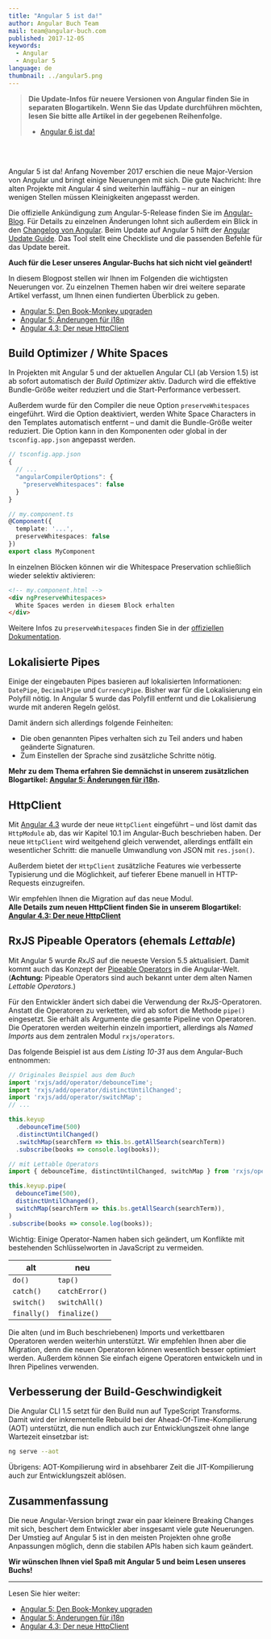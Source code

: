 ```yaml
---
title: "Angular 5 ist da!"
author: Angular Buch Team
mail: team@angular-buch.com
published: 2017-12-05
keywords:
  - Angular
  - Angular 5
language: de
thumbnail: ../angular5.png
---
```


> **Die Update-Infos für neuere Versionen von Angular finden Sie in separaten Blogartikeln. Wenn Sie das Update durchführen möchten, lesen Sie bitte alle Artikel in der gegebenen Reihenfolge.**
> * [Angular 6 ist da!](/blog/2018-05-angular6)

<br>
<br>

Angular 5 ist da! Anfang November 2017 erschien die neue Major-Version von Angular und bringt einige Neuerungen mit sich. Die gute Nachricht: Ihre alten Projekte mit Angular 4 sind weiterhin lauffähig – nur an einigen wenigen Stellen müssen Kleinigkeiten angepasst werden.

Die offizielle Ankündigung zum Angular-5-Release finden Sie im [Angular-Blog](https://blog.angular.io/version-5-0-0-of-angular-now-available-37e414935ced).
Für Details zu einzelnen Änderungen lohnt sich außerdem ein Blick in den [Changelog von Angular](https://github.com/angular/angular/blob/master/CHANGELOG.md).
Beim Update auf Angular 5 hilft der [Angular Update Guide](https://angular-update-guide.firebaseapp.com/). Das Tool stellt eine Checkliste und die passenden Befehle für das Update bereit.

**Auch für die Leser unseres Angular-Buchs hat sich nicht viel geändert!**

In diesem Blogpost stellen wir Ihnen im Folgenden die wichtigsten Neuerungen vor.
Zu einzelnen Themen haben wir drei weitere separate Artikel verfasst, um Ihnen einen fundierten Überblick zu geben.

* [Angular 5: Den Book-Monkey upgraden](/blog/2017-12-book-monkey-upgrade)
* [Angular 5: Änderungen für i18n](/blog/2017-12-ng5-i18n)
* [Angular 4.3: Der neue HttpClient](/blog/2017-11-httpclient)

## Build Optimizer / White Spaces

In Projekten mit Angular 5 und der aktuellen Angular CLI (ab Version 1.5) ist ab sofort automatisch der *Build Optimizer* aktiv.
Dadurch wird die effektive Bundle-Größe weiter reduziert und die Start-Performance verbessert.

Außerdem wurde für den Compiler die neue Option `preserveWhitespaces` eingeführt.
Wird die Option deaktiviert, werden White Space Characters in den Templates automatisch entfernt – und damit die Bundle-Größe weiter reduziert.
Die Option kann in den Komponenten oder global in der `tsconfig.app.json` angepasst werden.

```js
// tsconfig.app.json
{
  // ...
  "angularCompilerOptions": {
    "preserveWhitespaces": false
  }
}
```

```typescript
// my.component.ts
@Component({
  template: '...',
  preserveWhitespaces: false
})
export class MyComponent
```

In einzelnen Blöcken können wir die Whitespace Preservation schließlich wieder selektiv aktivieren:

```html
<!-- my.component.html -->
<div ngPreserveWhitespaces>
  White Spaces werden in diesem Block erhalten
</div>
```

Weitere Infos zu `preserveWhitespaces` finden Sie in der [offiziellen Dokumentation](https://angular.io/api/core/Component#preserveWhitespaces).


## Lokalisierte Pipes

Einige der eingebauten Pipes basieren auf lokalisierten Informationen: `DatePipe`, `DecimalPipe` und `CurrencyPipe`.
Bisher war für die Lokalisierung ein Polyfill nötig. In Angular 5 wurde das Polyfill entfernt und die Lokalisierung wurde mit anderen Regeln gelöst.

Damit ändern sich allerdings folgende Feinheiten:
- Die oben genannten Pipes verhalten sich zu Teil anders und haben geänderte Signaturen.
- Zum Einstellen der Sprache sind zusätzliche Schritte nötig.

**Mehr zu dem Thema erfahren Sie demnächst in unserem zusätzlichen Blogartikel: [Angular 5: Änderungen für i18n](/blog/2017-12-ng5-i18n).**


## HttpClient

Mit [Angular 4.3](https://github.com/angular/angular/blob/master/CHANGELOG.md#430-2017-07-14) wurde der neue `HttpClient` eingeführt – und löst damit das `HttpModule` ab, das wir Kapitel 10.1 im Angular-Buch beschrieben haben.
Der neue `HttpClient` wird weitgehend gleich verwendet, allerdings entfällt ein wesentlicher Schritt: die manuelle Umwandlung von JSON mit `res.json()`.

Außerdem bietet der `HttpClient` zusätzliche Features wie verbesserte Typisierung und die Möglichkeit, auf tieferer Ebene manuell in HTTP-Requests einzugreifen.

Wir empfehlen Ihnen die Migration auf das neue Modul.  
**Alle Details zum neuen HttpClient finden Sie in unserem Blogartikel: [Angular 4.3: Der neue HttpClient](/blog/2017-11-httpclient)**



## RxJS Pipeable Operators (ehemals *Lettable*)

Mit Angular 5 wurde *RxJS* auf die neueste Version 5.5 aktualisiert.
Damit kommt auch das Konzept der [Pipeable Operators](https://github.com/ReactiveX/rxjs/blob/master/doc/pipeable-operators.md) in die Angular-Welt.
(**Achtung:** Pipeable Operators sind auch bekannt unter dem alten Namen *Lettable Operators*.)

Für den Entwickler ändert sich dabei die Verwendung der RxJS-Operatoren.
Anstatt die Operatoren zu verketten, wird ab sofort die Methode `pipe()` eingesetzt.
Sie erhält als Argumente die gesamte Pipeline von Operatoren.
Die Operatoren werden weiterhin einzeln importiert, allerdings als *Named Imports* aus dem zentralen Modul `rxjs/operators`.

Das folgende Beispiel ist aus dem *Listing 10-31* aus dem Angular-Buch entnommen:

```typescript
// Originales Beispiel aus dem Buch
import 'rxjs/add/operator/debounceTime';
import 'rxjs/add/operator/distinctUntilChanged';
import 'rxjs/add/operator/switchMap';
// ...

this.keyup
  .debounceTime(500)
  .distinctUntilChanged()
  .switchMap(searchTerm => this.bs.getAllSearch(searchTerm))
  .subscribe(books => console.log(books));
```

```typescript
// mit Lettable Operators
import { debounceTime, distinctUntilChanged, switchMap } from 'rxjs/operators';

this.keyup.pipe(
  debounceTime(500),
  distinctUntilChanged(),
  switchMap(searchTerm => this.bs.getAllSearch(searchTerm)),
)
.subscribe(books => console.log(books));
```

Wichtig: Einige Operator-Namen haben sich geändert, um Konflikte mit bestehenden Schlüsselworten in JavaScript zu vermeiden.

| **alt** | **neu** |
|-----|-----|
| `do()`  | `tap()` |
| `catch()`  | `catchError()` |
| `switch()`  | `switchAll()` |
| `finally()`  | `finalize()` |

Die alten (und im Buch beschriebenen) Imports und verkettbaren Operatoren werden weiterhin unterstützt.
Wir empfehlen Ihnen aber die Migration, denn die neuen Operatoren können wesentlich besser optimiert werden.
Außerdem können Sie einfach eigene Operatoren entwickeln und in Ihren Pipelines verwenden.


## Verbesserung der Build-Geschwindigkeit

Die Angular CLI 1.5 setzt für den Build nun auf TypeScript Transforms.
Damit wird der inkrementelle Rebuild bei der Ahead-Of-Time-Kompilierung (AOT) unterstützt, die nun endlich auch zur Entwicklungszeit ohne lange Wartezeit einsetzbar ist:

```bash
ng serve --aot
```

Übrigens: AOT-Kompilierung wird in absehbarer Zeit die JIT-Kompilierung auch zur Entwicklungszeit ablösen.



## Zusammenfassung

Die neue Angular-Version bringt zwar ein paar kleinere Breaking Changes mit sich, beschert dem Entwickler aber insgesamt viele gute Neuerungen.
Der Umstieg auf Angular 5 ist in den meisten Projekten ohne große Anpassungen möglich, denn die stabilen APIs haben sich kaum geändert.

<!--
Alle wichtigen Neuerungen sind im [Angular-Blog](https://blog.angular.io/version-5-0-0-of-angular-now-available-37e414935ced) zusammengefasst.
-->

**Wir wünschen Ihnen viel Spaß mit Angular 5 und beim Lesen unseres Buchs!**

---

Lesen Sie hier weiter:

* [Angular 5: Den Book-Monkey upgraden](/blog/2017-12-book-monkey-upgrade)
* [Angular 5: Änderungen für i18n](/blog/2017-12-ng5-i18n)
* [Angular 4.3: Der neue HttpClient](/blog/2017-11-httpclient)


